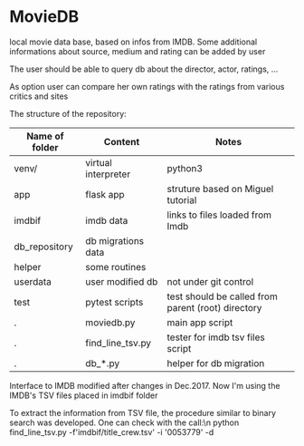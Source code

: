 # MovieDB
local movie data base, based on infos from IMDB. 
Some additional informations about source, medium and rating can be added by user

The user should be able to query db about the director, actor, ratings, ...

As option user can compare her own ratings with the ratings from various critics and sites

The structure of the repository:

| Name of folder | Content | Notes |
| ---- | ---- | ---- |
| venv/ | virtual interpreter | python3 |
| app | flask app | struture based on Miguel tutorial |
| imdbif | imdb data | links to files loaded from Imdb |
| db_repository | db migrations data |  |
| helper | some routines |  |
| userdata | user modified db | not under git control |
| test | pytest scripts | test should be called from parent (root) directory | 
| . | moviedb.py | main app script |
| . | find_line_tsv.py | tester for imdb tsv files script |
| . | db_*.py | helper for db migration |

Interface to IMDB modified after changes in Dec.2017. Now I'm using the IMDB's TSV files placed in imdbif folder

To extract the information from TSV file, the procedure similar to binary search was developed. 
One can check with the call:\n
python find_line_tsv.py -f'imdbif/title_crew.tsv' -i '0053779'  -d
